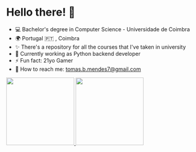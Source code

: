 # Hello there! 👋

- 💻 Bachelor's degree in Computer Science - Universidade de Coimbra
- 🌍 Portugal 🇵🇹 , Coimbra
- ✨ There's a repository for all the courses that I've taken in university
- 🔭 Currently working as Python backend developer
- ⚡ Fun fact: 21yo Gamer
- 📧 How to reach me: tomas.b.mendes7@gmail.com

<div>
	<a href="https://github.com/tomasbm07">
	<img height="180em" src="https://github-readme-stats.vercel.app/api?username=tomasbm07&show_icons=true&theme=onedark&include_all_commits=true&count_private=true"/>
	<img height="180em" src="https://github-readme-stats.vercel.app/api/top-langs/?username=tomasbm07&layout=compact&langs_count=7&theme=onedark"/>
</div>
